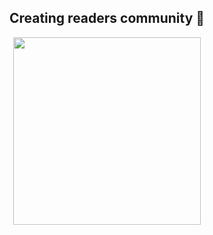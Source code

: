 <h2 align="center">
   <strong>Creating readers community 🚀</strong>
</h2>
<p align="center">
   <img height=300 src="MohamedArif20091999/we_reads/blob/main/public-design-assets/we-reads-logo.svg">
</p>

